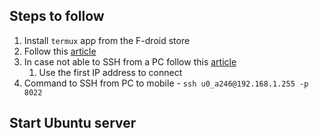 ## Steps to follow
1. Install `termux` app from the F-droid store
2. Follow this [article](https://medium.com/junior-dev/how-to-re-purpose-your-old-android-phone-by-running-linux-on-it-1310df46b3fe)
3. In case not able to SSH from a PC follow this [article](https://joeprevite.com/ssh-termux-from-computer/) 
	1. Use the first IP address to connect
4. Command to SSH from PC to mobile - `ssh u0_a246@192.168.1.255 -p 8022`

## Start Ubuntu server